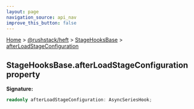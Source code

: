 ```yaml
---
layout: page
navigation_source: api_nav
improve_this_button: false
---
```



[Home](./index.md) &gt; [@rushstack/heft](./heft.md) &gt; [StageHooksBase](./heft.stagehooksbase.md) &gt; [afterLoadStageConfiguration](./heft.stagehooksbase.afterloadstageconfiguration.md)

## StageHooksBase.afterLoadStageConfiguration property

<b>Signature:</b>

```typescript
readonly afterLoadStageConfiguration: AsyncSeriesHook;
```
